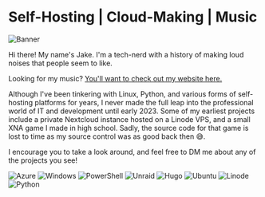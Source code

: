 # Self-Hosting | Cloud-Making | Music

![Banner](https://github.com/JakeBartolin/JakeBartolin/assets/105478928/ac948674-a2ec-4c1f-b09a-9c5bee664eaa)

Hi there! My name's Jake. I'm a tech-nerd with a history of making loud noises that people seem to like.

Looking for my music? [You'll want to check out my website here.](https://www.jakebartolin.com)

Although I've been tinkering with Linux, Python, and various forms of self-hosting platforms for years, I never made the full leap into the professional world of IT and development until early 2023. Some of my earliest projects include a private Nextcloud instance hosted on a Linode VPS, and a small XNA game I made in high school. Sadly, the source code for that game is lost to time as my source control was as good back then 😅.

I encourage you to take a look around, and feel free to DM me about any of the projects you see! 

![Azure](https://img.shields.io/badge/azure-%230072C6.svg?style=for-the-badge&logo=microsoftazure&logoColor=white) ![Windows](https://img.shields.io/badge/Windows-0078D6?style=for-the-badge&logo=windows&logoColor=white) ![PowerShell](https://img.shields.io/badge/PowerShell-%235391FE.svg?style=for-the-badge&logo=powershell&logoColor=white) ![Unraid](https://img.shields.io/badge/unraid-%23F15A2C.svg?style=for-the-badge&logo=unraid&logoColor=white) ![Hugo](https://img.shields.io/badge/Hugo-black.svg?style=for-the-badge&logo=Hugo) ![Ubuntu](https://img.shields.io/badge/Ubuntu-E95420?style=for-the-badge&logo=ubuntu&logoColor=white) ![Linode](https://img.shields.io/badge/linode-00A95C?style=for-the-badge&logo=linode&logoColor=white) ![Python](https://img.shields.io/badge/python-3670A0?style=for-the-badge&logo=python&logoColor=ffdd54)

